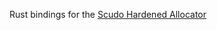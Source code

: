Rust bindings for the [Scudo Hardened Allocator](https://llvm.org/docs/ScudoHardenedAllocator.html)
